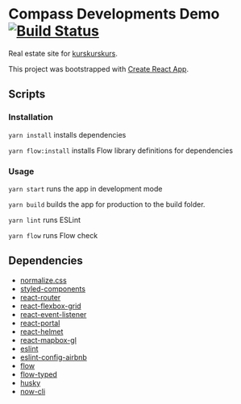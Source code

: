 # Compass Developments Demo [![Build Status](https://travis-ci.org/akronb/yard-frontend.svg?branch=master)](https://travis-ci.org/akronb/yard-frontend)

Real estate site for [kurskurskurs](http://kurskurskurs.erodionov.ru/).

This project was bootstrapped with [Create React App](https://github.com/facebookincubator/create-react-app).

## Scripts

### Installation

`yarn install` installs dependencies

`yarn flow:install` installs Flow library definitions for dependencies

### Usage

`yarn start` runs the app in development mode

`yarn build` builds the app for production to the build folder.

`yarn lint` runs ESLint

`yarn flow` runs Flow check

## Dependencies
* [normalize.css](https://github.com/necolas/normalize.css)
* [styled-components](https://github.com/styled-components/styled-components)
* [react-router](https://github.com/ReactTraining/react-router)
* [react-flexbox-grid](https://github.com/roylee0704/react-flexbox-grid)
* [react-event-listener](https://github.com/oliviertassinari/react-event-listener)
* [react-portal](https://github.com/tajo/react-portal)
* [react-helmet](https://github.com/nfl/react-helmet)
* [react-mapbox-gl](https://github.com/alex3165/react-mapbox-gl)
* [eslint](https://github.com/eslint/eslint)
* [eslint-config-airbnb](https://github.com/airbnb/javascript/tree/master/packages/eslint-config-airbnb)
* [flow](https://github.com/facebook/flow)
* [flow-typed](https://github.com/flowtype/flow-typed)
* [husky](https://github.com/typicode/husky)
* [now-cli](https://github.com/zeit/now-cli)
